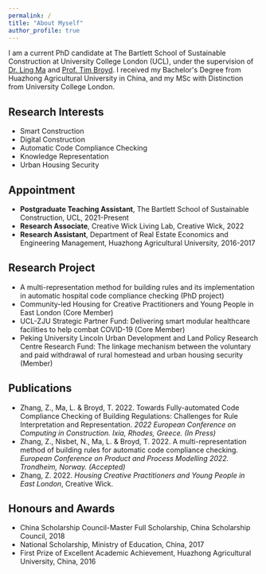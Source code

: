 ```yaml
---
permalink: /
title: "About Myself"
author_profile: true
---
```


I am a current PhD candidate at The Bartlett School of Sustainable Construction at University College London (UCL), under the supervision of [Dr. Ling Ma](https://www.ucl.ac.uk/bartlett/construction/people/dr-ling-ma) and [Prof. Tim Broyd](https://www.ucl.ac.uk/bartlett/digital/prof-tim-broyd). I received my Bachelor's Degree from Huazhong Agricultural University in China, and my MSc with Distinction from University College London.

## Research Interests

* Smart Construction
* Digital Construction
* Automatic Code Compliance Checking
* Knowledge Representation
* Urban Housing Security

## Appointment

* **Postgraduate Teaching Assistant**, The Bartlett School of Sustainable Construction, UCL, 2021-Present
* **Research Associate**, Creative Wick Living Lab, Creative Wick, 2022
* **Research Assistant**, Department of Real Estate Economics and Engineering Management, Huazhong Agricultural University, 2016-2017

## Research Project

* A multi-representation method for building rules and its implementation in automatic hospital code compliance checking (PhD project)
* Community-led Housing for Creative Practitioners and Young People in East London (Core Member)
* UCL-ZJU Strategic Partner Fund: Delivering smart modular healthcare facilities to help combat COVID-19 (Core Member)
* Peking University Lincoln Urban Development and Land Policy Research Centre Research Fund: The linkage mechanism between the voluntary and paid withdrawal of rural homestead and urban housing security (Member)

## Publications

* Zhang, Z., Ma, L. & Broyd, T. 2022. Towards Fully-automated Code Compliance Checking of Building Regulations: Challenges for Rule Interpretation and Representation. *2022 European Conference on Computing in Construction. Ixia, Rhodes, Greece. (In Press)*
* Zhang, Z., Nisbet, N., Ma, L. & Broyd, T. 2022. A multi-representation method of building rules for automatic code compliance checking. *European Conference on Product and Process Modelling 2022. Trondheim, Norway. (Accepted)*
* Zhang, Z. 2022. *Housing Creative Practitioners and Young People in East London*, Creative Wick.

## Honours and Awards

* China Scholarship Council-Master Full Scholarship, China Scholarship Council, 2018
* National Scholarship, Ministry of Education, China, 2017
* First Prize of Excellent Academic Achievement, Huazhong Agricultural University, China, 2016

